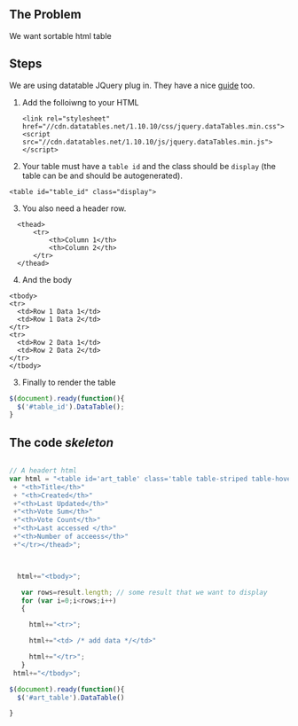 
## The Problem

We want sortable html table


## Steps

We are using datatable JQuery plug in. They have a nice [guide](https://datatables.net/manual/installation) too.

1. Add the folloiwng to your HTML

    ```
    <link rel="stylesheet" href="//cdn.datatables.net/1.10.10/css/jquery.dataTables.min.css">
    <script src="//cdn.datatables.net/1.10.10/js/jquery.dataTables.min.js"></script>
    ```
2. Your table must have a `table id` and the class should be `display` (the table can be and should be autogenerated).

`<table id="table_id" class="display">`

3. You also need a header row.
  ```
    <thead>
        <tr>
            <th>Column 1</th>
            <th>Column 2</th>
        </tr>
    </thead>
  ```
4. And the body
  ```
<tbody>
  <tr>
    <td>Row 1 Data 1</td>
    <td>Row 1 Data 2</td>
  </tr>
  <tr>
    <td>Row 2 Data 1</td>
    <td>Row 2 Data 2</td>
  </tr>
</tbody>
```

3. Finally to render the table
```javascript
$(document).ready(function(){
  $('#table_id').DataTable();
}
```
## The code *skeleton*

```javascript

// A headert html
var html = "<table id='art_table' class='table table-striped table-hover cell-border'><thead><tr>"
 + "<th>Title</th>"
 + "<th>Created</th>"
 +"<th>Last Updated</th>"
 +"<th>Vote Sum</th>"
 +"<th>Vote Count</th>"
 +"<th>Last accessed </th>"
 +"<th>Number of acceess</th>"
 +"</tr></thead>";



  html+="<tbody>";

   var rows=result.length; // some result that we want to display
   for (var i=0;i<rows;i++)
   {

     html+="<tr>";

     html+="<td> /* add data */</td>"

     html+="</tr>";
   }
 html+="</tbody>";

$(document).ready(function(){
  $('#art_table').DataTable()

}









```
